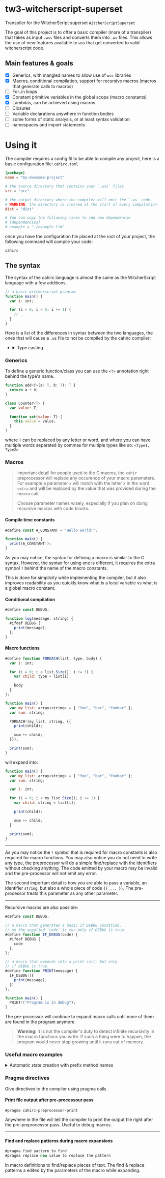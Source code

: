 # tw3-witcherscript-superset
Transpiler for the WitcherScript superset `WitcherScriptSuperset`

The goal of this project is to offer a basic compiler (more of a transpiler) that takes as input `.wss` files and converts them into `.ws` files.
This allows the use of new features available to `wss` that get converted to valid witcherscript code.

## Main features & goals
 - [x] Generics, with mangled names to allow use of `wss` libraries
 - [x] Macros, conditional compilation, support for recursive macros (macros that generate calls to macros)
 - [ ] For..in loops
 - [x] Constant primitive variables in the global scope (macro constants)
 - [x] Lambdas, can be achieved using macros
 - [ ] Closures
 - [ ] Variable declarations anywhere in function bodies
 - [ ] some forms of static analysis, or at least syntax validation
 - [ ] namespaces and import statements

# Using it
The compiler requires a config fil to be able to compile any project, here is a
basic configuration file: `cahirc.toml`
```toml
[package]
name = "my-awesome-project" 

# the source directory that contains your `.wss` files
src = "src" 

# the output directory where the compiler will emit the `.ws` code.
# WARNING: the directory is cleared at the start of every compilation
dist = "dist" 

# You can copy the following lines to add new dependencie
# [dependencies]
# example = "./example-lib"
```

once you have the configuration file placed at the root of your project, the
following command will compile your code:
```
cahirc
```

## The syntax
The syntax of the cahirc language is almost the same as the WitcherScript language
with a few additions.

```js
// a basic witcherscript program
function main() {
  var i: int;

  for (i = 0; i < 5; i += 1) {
    // ...
  }
}
```

Here is a list of the differences in syntax between the two languages, the ones that
will cause a `.ws` file to not be compiled by the cahirc compiler:
- <details>
    <summary>Type casting</summary>
    ```js
    my_var = (int)a_float_variable;
    ```
    is no longer valid, instead it should be replaced with:
    ```js
    my_var = a_float_variable as int;
    my_var = a_float_variable as int + 5;
    ```
  </details>

### Generics
To define a generic function/class you can use the `<T>` annotation right behind
the type's name.

```js
function add<T>(a: T, b: T): T {
  return a + b;
}

class Counter<T> {
  var value: T;

  function set(value: T) {
    this.value = value;
  }
}
```

where `T` can be replaced by any letter or word, and where you can have multiple words
separated by commas for multiple types like so: `<Type1, Type2>`

### Macros
> Important detail for people used to the C macros, the `cahir` preprocessor
> will replace any occurence of your macro parameters. For example a parameter `x`
> will match with the letter x in the word `extra` and will be replaced by the
> value that was provided during the macro call.
>
> Choose parameter names wisely, especially if you plan on doing recursive macros
> with code blocks.

#### Compile time constants
```js
#define const A_CONSTANT = "Hello world!";

function main() {
  print(A_CONSTANT!);
}
```

As you may notice, the syntax for defining a macro is similar to the C syntax.
However, the syntax for using one is different, it requires the extra symbol `!`
behind the name of the macro constants.

This is done for simplicity while implementing the compiler, but it also improves
readability as you quickly know what is a local variable vs what is a global macro
constant.

#### Conditional compilation
```js
#define const DEBUG;

function log(message: string) {
  #ifdef DEBUG {
    print(message);
  };
}
```

#### Macro functions
```js
#define function FOREACH(list, type, body) {
  var i: int;

  for (i = 0; i < list.Size(); i += 1) {
    var child: type = list[i];

    body
  }
};

function main() {
  var my_list: array<string> = { "foo", "bar", "foobar" };
  var sum: string;

  FOREACH!(my_list, string, {{
    print(child);

    sum += child;
  }});

  print(sum);
}
```
will expand into:
```js
function main() {
  var my_list: array<string> = { "foo", "bar", "foobar" };
  var sum: string;

  var i: int;

  for (i = 0; i < my_list.Size(); i += 1) {
    var child: string = list[i];

    print(child);

    sum += child;
  }

  print(sum);
}
```
---
As you may notice the `!` symbol that is required for macro constants is also required for macro functions. You may also notice you do not need to write any type, the preprocessor will do a simple
find/replace with the identifiers without checking anything. The code emitted by your macro may be invalid and the pre-processor will not emit any error.

The second important detail is how you are able to pass a variable, an identifier `string`, but also a whole piece of code `{{ ... }}`. The pre-processor treats this parameter as any other parameter.

---

Recursive macros are also possible:
```js
#define const DEBUG;

// a macro that generates a basic if DEBUG condition,
// so the supplied `code` is run only if DEBUG is true.
#define function IF_DEBUG(code) {
  #ifdef DEBUG {
    code
  };
};

// a macro that expands into a print call, but only
// if DEBUG is true.
#define function PRINT(message) {
  IF_DEBUG!({
    print(message);
  })
};

function main() {
  PRINT!("Program is in debug");
}
```
The pre-processor will continue to expand macro calls until none of them are found in the program anymore.
> **Warning**: It is not the compiler's duty to detect infinite
> recursivity in the macro functions you write. If such a
> thing were to happen, the program would never stop growing
> until it runs out of memory.


### Useful macro examples

<details>
<summary>
  Automatic state creation with prefix method names
</summary>

```js
#define function state(state_name, parent_class, code) {
  #pragma find function 
  #pragma replace function state_name_

state state_name in parent_class {
  event OnEnterState(previous_state_name: name) {
    super.OnEnterState(previous_state_name);
    LogChannel('parent_class', "Entering state state_name");

    this.state_name_main();
  }

  code
}

};

```
```js
state!(Combat, EC_EnragedCombat, {{
  entry function main() {

  }
}});
```
emits the following code:
```js
state Combat in EC_EnragedCombat {
  event OnEnterState(previous_Combat: name) {
    super.OnEnterState(previous_Combat, );
    LogChannel('EC_EnragedCombat', "Entering state Combat", );
    this.Combat_main();
  }
  
  entry function Combat_main() {
  }
  
}
```
</details>

### Pragma directives
Give directives to the compiler using pragma calls.

#### Print file output after pre-processour pass
```
#pragma cahirc-preprocessor-print
```
Anywhere in the file will tell the compiler to print the output file right after the pre-preprocessor pass. Useful to debug macros.

---

#### Find and replace patterns during macro expansions
```js
#pragma find pattern to find
#pragma replace new value to replace the pattern
```
In macro definitions to find/replace pieces of text. The find & replace patterns
a edited by the parameters of the macro while expanding.
